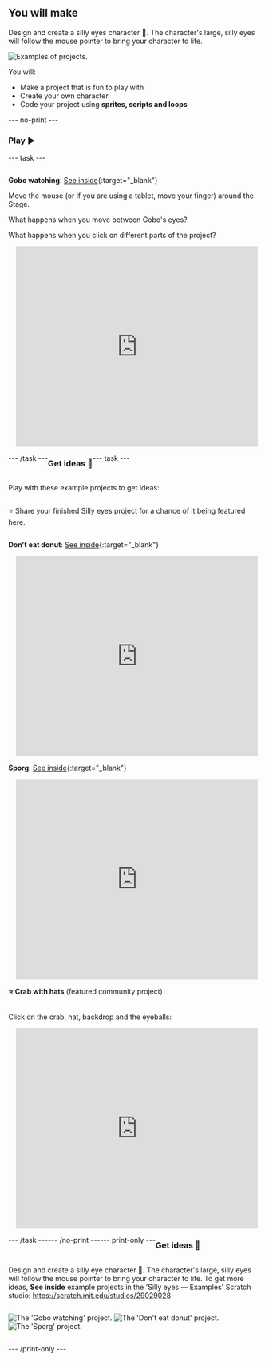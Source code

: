 ## You will make

Design and create a silly eyes character 👀. The character's large, silly eyes will follow the mouse pointer to bring your character to life.

![Examples of projects.](images/showcase-line.png)

You will:

+ Make a project that is fun to play with
+ Create your own character
+ Code your project using **sprites, scripts and loops**

--- no-print ---

### Play ▶️ 

--- task ---

<div style="display: flex; flex-wrap: wrap">
<div style="flex-basis: 175px; flex-grow: 1">  

**Gobo watching**: [See inside](https://scratch.mit.edu/projects/495141114/editor){:target="_blank"}

Move the mouse (or if you are using a tablet, move your finger) around the Stage. 

What happens when you move between Gobo's eyes? 
  
What happens when you click on different parts of the project?
</div>
<div>

<div class="scratch-preview" style="margin-left: 15px;">
  <iframe allowtransparency="true" width="485" height="402" src="https://scratch.mit.edu/projects/embed/495141114/?autostart=false" frameborder="0"></iframe>
</div>

</div>

--- /task ---

### Get ideas 💭

--- task ---

Play with these example projects to get ideas:

⭐ Share your finished Silly eyes project for a chance of it being featured here.

**Don't eat donut**: [See inside](https://scratch.mit.edu/projects/495865093/editor){:target="_blank"}
<div class="scratch-preview" style="margin-left: 15px;">
  <iframe allowtransparency="true" width="485" height="402" src="https://scratch.mit.edu/projects/embed/495865093/?autostart=false" frameborder="0"></iframe>
</div>

**Sporg**: [See inside](https://scratch.mit.edu/projects/495865892/editor){:target="_blank"}
<div class="scratch-preview" style="margin-left: 15px;">
  <iframe allowtransparency="true" width="485" height="402" src="https://scratch.mit.edu/projects/embed/495865892/?autostart=false" frameborder="0"></iframe>
</div>

**⭐ Crab with hats** (featured community project)

Click on the crab, hat, backdrop and the eyeballs:

<div class="scratch-preview" style="margin-left: 15px;">
  <iframe allowtransparency="true" width="485" height="402" src="https://scratch.mit.edu/projects/embed/736988636/?autostart=false" frameborder="0"></iframe>
</div>

--- /task ---

--- /no-print ---

--- print-only ---

### Get ideas 💭

Design and create a silly eye character 👀. The character's large, silly eyes will follow the mouse pointer to bring your character to life. To get more ideas, **See inside** example projects in the 'Silly eyes — Examples' Scratch studio: https://scratch.mit.edu/studios/29029028 

![The 'Gobo watching' project.](images/gobo-watching.png)
![The 'Don't eat donut' project.](images/dont-eat-donut.png)
![The 'Sporg' project.](images/sporg.png)

--- /print-only ---

 
